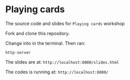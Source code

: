 # Playing cards

The source code and slides for `Playing cards` workshop

Fork and clone this repository.

Change into in the terminal.
Then ran:

`http-server`

The slides are at: `http://localhost:8080/slides.html`

The codes is running at: `http://localhost:8080/`
